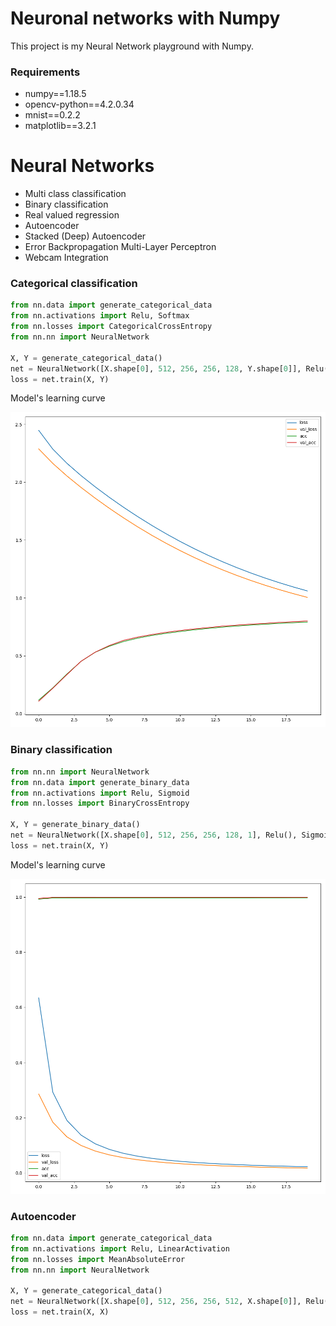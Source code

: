 # Neuronal networks with Numpy 

This project is my Neural Network playground with Numpy.

### Requirements
- numpy==1.18.5
- opencv-python==4.2.0.34
- mnist==0.2.2
- matplotlib==3.2.1

# Neural Networks
- Multi class classification
- Binary classification
- Real valued regression
- Autoencoder
- Stacked (Deep) Autoencoder
- Error Backpropagation Multi-Layer Perceptron
- Webcam Integration

### Categorical classification

```python
from nn.data import generate_categorical_data
from nn.activations import Relu, Softmax
from nn.losses import CategoricalCrossEntropy
from nn.nn import NeuralNetwork

X, Y = generate_categorical_data()
net = NeuralNetwork([X.shape[0], 512, 256, 256, 128, Y.shape[0]], Relu(), Softmax(), CategoricalCrossEntropy())
loss = net.train(X, Y)
```

Model's learning curve

![alt-text](images/categorical.png)
### Binary classification

```python
from nn.nn import NeuralNetwork
from nn.data import generate_binary_data
from nn.activations import Relu, Sigmoid
from nn.losses import BinaryCrossEntropy

X, Y = generate_binary_data()
net = NeuralNetwork([X.shape[0], 512, 256, 256, 128, 1], Relu(), Sigmoid(), BinaryCrossEntropy())
loss = net.train(X, Y)
```

Model's learning curve

![alt-text](images/binary.png)
### Autoencoder

```python
from nn.data import generate_categorical_data
from nn.activations import Relu, LinearActivation
from nn.losses import MeanAbsoluteError
from nn.nn import NeuralNetwork

X, Y = generate_categorical_data()
net = NeuralNetwork([X.shape[0], 512, 256, 256, 512, X.shape[0]], Relu(), LinearActivation(), MeanAbsoluteError())
loss = net.train(X, X)
```
